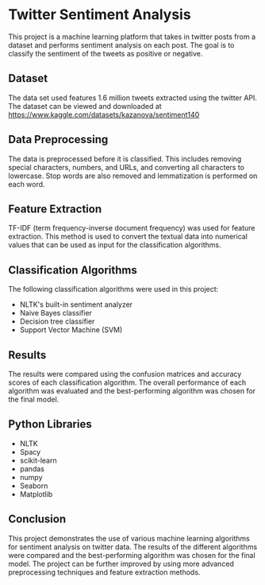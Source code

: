 # Twitter Sentiment Analysis

This project is a machine learning platform that takes in twitter posts from a dataset and performs sentiment analysis on each post. The goal is to classify the sentiment of the tweets as positive or negative. 

## Dataset
The data set used features 1.6 million tweets extracted using the twitter API. The dataset can be viewed and downloaded at https://www.kaggle.com/datasets/kazanova/sentiment140

## Data Preprocessing
The data is preprocessed before it is classified. This includes removing special characters, numbers, and URLs, and converting all characters to lowercase. Stop words are also removed and lemmatization is performed on each word. 

## Feature Extraction
TF-IDF (term frequency-inverse document frequency) was used for feature extraction. This method is used to convert the textual data into numerical values that can be used as input for the classification algorithms.

## Classification Algorithms
The following classification algorithms were used in this project:
- NLTK's built-in sentiment analyzer
- Naive Bayes classifier
- Decision tree classifier
- Support Vector Machine (SVM)

## Results
The results were compared using the confusion matrices and accuracy scores of each classification algorithm. The overall performance of each algorithm was evaluated and the best-performing algorithm was chosen for the final model.


## Python Libraries
- NLTK
- Spacy
- scikit-learn
- pandas
- numpy
- Seaborn
- Matplotlib

## Conclusion
This project demonstrates the use of various machine learning algorithms for sentiment analysis on twitter data. The results of the different algorithms were compared and the best-performing algorithm was chosen for the final model. The project can be further improved by using more advanced preprocessing techniques and feature extraction methods.

